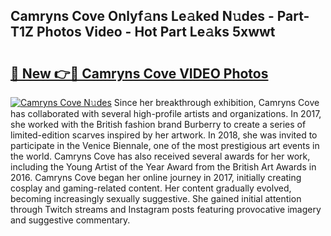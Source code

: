 ## Camryns Cove Onlyf𝚊ns Le𝚊ked N𝚞des - Part-T1Z Photos Video - Hot Part Le𝚊ks 5xwwt

# <h2><a href="http://ab5939.deff.icu/?id=Camryns+Cove">🔗 New 👉🔴 Camryns Cove VIDEO Photos</a></h2>

[![Camryns Cove N𝚞des](https://i.imgur.com/rIISA9y.gif)](http://ab5939.deff.icu/?id=Camryns+Cove)
Since her breakthrough exhibition, Camryns Cove has collaborated with several high-profile artists and organizations. In 2017, she worked with the British fashion brand Burberry to create a series of limited-edition scarves inspired by her artwork. In 2018, she was invited to participate in the Venice Biennale, one of the most prestigious art events in the world. Camryns Cove has also received several awards for her work, including the Young Artist of the Year Award from the British Art Awards in 2016. Camryns Cove began her online journey in 2017, initially creating cosplay and gaming-related content. Her content gradually evolved, becoming increasingly sexually suggestive. She gained initial attention through Twitch streams and Instagram posts featuring provocative imagery and suggestive commentary.

